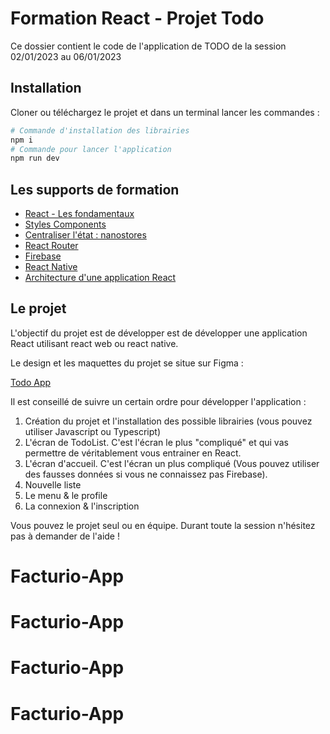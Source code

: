 # Formation React - Projet Todo

Ce dossier contient le code de l'application de TODO de la session
02/01/2023 au 06/01/2023

## Installation

Cloner ou téléchargez le projet et dans un terminal lancer les commandes :

```bash
# Commande d'installation des librairies
npm i
# Commande pour lancer l'application
npm run dev
```

## Les supports de formation

- [React - Les fondamentaux](https://slides.com/davidjegat-1/react-support/fullscreen)
- [Styles Components](./assets/cours/styled.md)
- [Centraliser l'état : nanostores](./assets/cours/nanostores.md)
- [React Router](./assets/cours/router.md)
- [Firebase](./assets/cours/firebase.md)
- [React Native](./assets/cours/native.md)
- [Architecture d'une application React](./assets/cours/archi.md)

## Le projet

L'objectif du projet est de développer est de développer une application React utilisant react web ou react native.

Le design et les maquettes du projet se situe sur Figma :

[Todo App](https://www.figma.com/file/bwQ0R9kNPCcCVPqpaySbpE/Todo-App?node-id=0%3A1&t=iupgnDJhSoX7mESw-1)

Il est conseillé de suivre un certain ordre pour développer l'application :

1. Création du projet et l'installation des possible librairies (vous pouvez utiliser Javascript ou Typescript)
2. L'écran de TodoList. C'est l'écran le plus "compliqué" et qui vas permettre de véritablement vous entrainer en React.
3. L'écran d'accueil. C'est l'écran un plus compliqué (Vous pouvez utiliser des fausses données si vous ne connaissez pas Firebase).
4. Nouvelle liste
5. Le menu & le profile
6. La connexion & l'inscription

Vous pouvez le projet seul ou en équipe. Durant toute la session n'hésitez pas à demander de l'aide !
# Facturio-App
# Facturio-App
# Facturio-App
# Facturio-App
